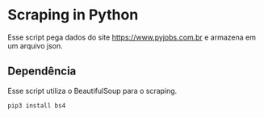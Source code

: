 # Scraping in Python

Esse script pega dados do site https://www.pyjobs.com.br e armazena em um arquivo json.

## Dependência

Esse script utiliza o BeautifulSoup para o scraping.

`pip3 install bs4`

